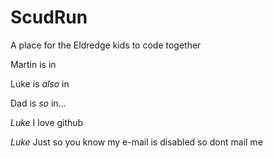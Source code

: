 # ScudRun
A place for the Eldredge kids to code together

Martin is in

Luke is *also* in

Dad is *so* in...

*Luke* I love github

*Luke* Just so you know my e-mail is disabled so dont mail me




